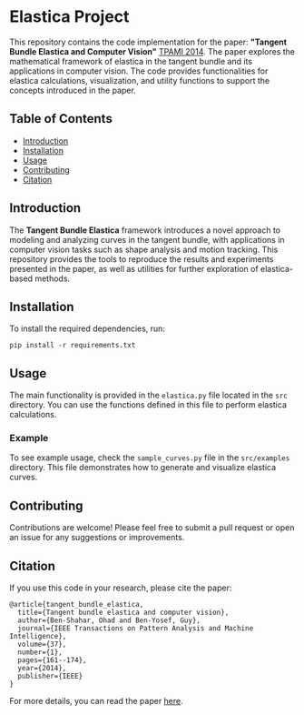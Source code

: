 # Elastica Project

This repository contains the code implementation for the paper: **"Tangent Bundle Elastica and Computer Vision"** [TPAMI 2014](https://ieeexplore.ieee.org/abstract/document/6866207). The paper explores the mathematical framework of elastica in the tangent bundle and its applications in computer vision. The code provides functionalities for elastica calculations, visualization, and utility functions to support the concepts introduced in the paper.

## Table of Contents

- [Introduction](#introduction)
- [Installation](#installation)
- [Usage](#usage)
- [Contributing](#contributing)
- [Citation](#citation)

## Introduction

The **Tangent Bundle Elastica** framework introduces a novel approach to modeling and analyzing curves in the tangent bundle, with applications in computer vision tasks such as shape analysis and motion tracking. This repository provides the tools to reproduce the results and experiments presented in the paper, as well as utilities for further exploration of elastica-based methods.

## Installation

To install the required dependencies, run:

```
pip install -r requirements.txt
```

## Usage

The main functionality is provided in the `elastica.py` file located in the `src` directory. You can use the functions defined in this file to perform elastica calculations.

### Example

To see example usage, check the `sample_curves.py` file in the `src/examples` directory. This file demonstrates how to generate and visualize elastica curves.

## Contributing

Contributions are welcome! Please feel free to submit a pull request or open an issue for any suggestions or improvements.

## Citation

If you use this code in your research, please cite the paper:

```
@article{tangent_bundle_elastica,
  title={Tangent bundle elastica and computer vision},
  author={Ben-Shahar, Ohad and Ben-Yosef, Guy},
  journal={IEEE Transactions on Pattern Analysis and Machine Intelligence},
  volume={37},
  number={1},
  pages={161--174},
  year={2014},
  publisher={IEEE}
}
```

For more details, you can read the paper [here](https://ieeexplore.ieee.org/abstract/document/6866207).